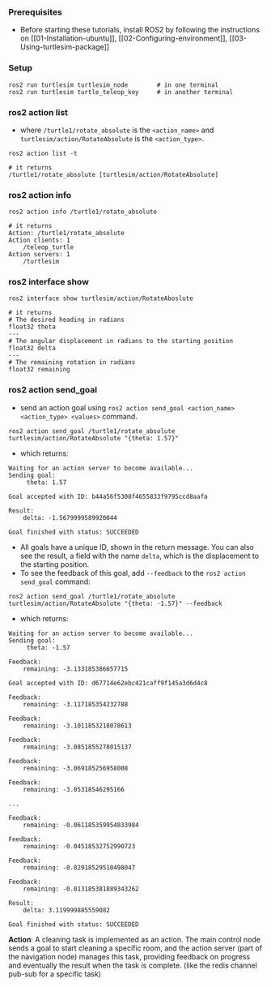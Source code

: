 ### Prerequisites
- Before starting these tutorials, install ROS2 by following the instructions on [[01-Installation-ubuntu]], [[02-Configuring-environment]], [[03-Using-turtlesim-package]]
### Setup
```shell
ros2 run turtlesim turtlesim_node        # in one terminal
ros2 run turtlesim turtle_teleop_key     # in another terminal
```
### ros2 action list
- where `/turtle1/rotate_absolute` is the `<action_name>` and `turtlesim/action/RotateAbsolute` is the `<action_type>`.
```shell
ros2 action list -t

# it returns
/turtle1/rotate_absolute [turtlesim/action/RotateAbsolute]
```
### ros2 action info
```shell
ros2 action info /turtle1/rotate_absolute

# it returns
Action: /turtle1/rotate_absolute
Action clients: 1
    /teleop_turtle
Action servers: 1
    /turtlesim
```
### ros2 interface show
```shell
ros2 interface show turtlesim/action/RotateAboslute

# it returns
# The desired heading in radians
float32 theta
---
# The angular displacement in radians to the starting position
float32 delta
---
# The remaining rotation in radians
float32 remaining
```
### ros2 action send_goal
- send an action goal using `ros2 action send_goal <action_name> <action_type> <values>` command.
```shell
ros2 action send_goal /turtle1/rotate_absolute turtlesim/action/RotateAbsolute "{theta: 1.57}"
```
- which returns:
```shell
Waiting for an action server to become available...
Sending goal:
     theta: 1.57

Goal accepted with ID: b44a56f5308f4655833f9795ccd8aafa

Result:
    delta: -1.5679999589920044

Goal finished with status: SUCCEEDED
```
- All goals have a unique ID, shown in the return message. You can also see the result, a field with the name `delta`, which is the displacement to the starting position.
- To see the feedback of this goal, add `--feedback` to the `ros2 action send_goal` command:
```shell
ros2 action send_goal /turtle1/rotate_absolute turtlesim/action/RotateAbsolute "{theta: -1.57}" --feedback
```
- which returns:
```shell
Waiting for an action server to become available...
Sending goal:
     theta: -1.57

Feedback:
    remaining: -3.133185386657715

Goal accepted with ID: d67714e62ebc421caff9f145a3d6d4c8

Feedback:
    remaining: -3.117185354232788

Feedback:
    remaining: -3.1011853218078613

Feedback:
    remaining: -3.0851855278015137

Feedback:
    remaining: -3.069185256958008

Feedback:
    remaining: -3.05318546295166

...

Feedback:
    remaining: -0.061185359954833984

Feedback:
    remaining: -0.04518532752990723

Feedback:
    remaining: -0.02918529510498047

Feedback:
    remaining: -0.013185381889343262

Result:
    delta: 3.119999885559082

Goal finished with status: SUCCEEDED
```

**Action**: A cleaning task is implemented as an action. The main control node sends a goal to start cleaning a specific room, and the action server (part of the navigation node) manages this task, providing feedback on progress and eventually the result when the task is complete. (like the redis channel pub-sub for a specific task)
